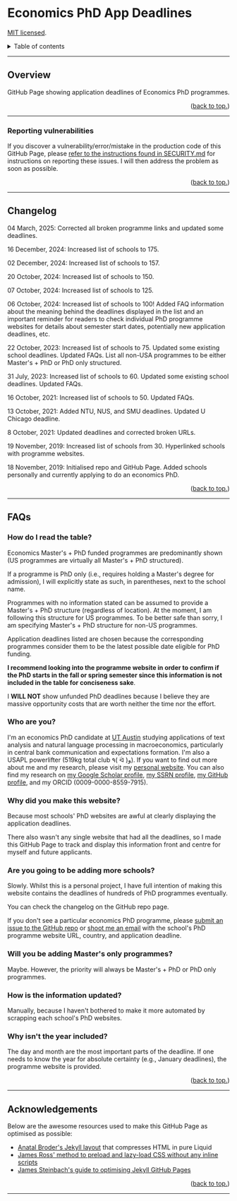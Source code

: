 # Economics PhD App Deadlines

[MIT licensed](https://github.com/paultran47/econ-grad-app-deadlines/blob/master/LICENCE.md).

<details>
  <summary>Table of contents</summary>
  <ul>
    <li><a href="#overview">Overview</a></li>
    <ul>
      <li><a href="#reporting-vulnerabilities">Reporting vulnerabilities</a></li>
    </ul>
    <li><a href="#changelog">Changelog</a></li>
    <li><a href="#faqs">FAQs</a></li>
    <li><a href="#acknowledgements">Acknowledgements</a></li>
  </ul>
</details>

---

## Overview

GitHub Page showing application deadlines of Economics PhD programmes.

<p align="right">
  (<a href="#economics-phd-app-deadlines">back to top.</a>)
</p>

---

### Reporting vulnerabilities

If you discover a vulnerability/error/mistake in the production code of this
GitHub Page, please [refer to the instructions found in SECURITY.md](https://github.com/paultran47/econ-grad-app-deadlines/blob/master/SECURITY.md)
for instructions on reporting these issues. I will then address the problem as
soon as possible.

<p align="right">
  (<a href="#economics-phd-app-deadlines">back to top.</a>)
</p>

---

## Changelog

04 March, 2025: Corrected all broken programme links and updated some deadlines.

16 December, 2024: Increased list of schools to 175.

02 December, 2024: Increased list of schools to 157.

20 October, 2024: Increased list of schools to 150.

07 October, 2024: Increased list of schools to 125.

06 October, 2024: Increased list of schools to 100! Added FAQ information about
the meaning behind the deadlines displayed in the list and an important reminder
for readers to check individual PhD programme websites for details about semester
start dates, potentially new application deadlines, etc.

22 October, 2023: Increased list of schools to 75. Updated some existing school
deadlines. Updated FAQs. List all non-USA programmes to be either Master's + PhD
or PhD only structured.

31 July, 2023: Increased list of schools to 60. Updated some existing school
deadlines. Updated FAQs.

16 October, 2021: Increased list of schools to 50. Updated FAQs.

13 October, 2021: Added NTU, NUS, and SMU deadlines. Updated U Chicago deadline.

8 October, 2021: Updated deadlines and corrected broken URLs.

19 November, 2019: Increased list of schools from 30. Hyperlinked schools with
programme websites.

18 November, 2019: Initialised repo and GitHub Page. Added schools personally and
currently applying to do an economics PhD.

<p align="right">
  (<a href="#economics-phd-app-deadlines">back to top.</a>)
</p>

---

## FAQs

### How do I read the table?

Economics Master's + PhD funded programmes are predominantly shown (US programmes
are virtually all Master's + PhD structured).

If a programme is PhD only (i.e., requires holding a Master's degree for admission),
I will explicitly state as such, in parentheses, next to the school name.

Programmes with no information stated can be assumed to provide a Master's + PhD
structure (regardless of location). At the moment, I am following this structure
for US programmes. To be better safe than sorry, I am specifying Master's + PhD
structure for non-US programmes.

Application deadlines listed are chosen because the corresponding programmes
consider them to be the latest possible date eligible for PhD funding.

**I recommend looking into the programme website in order to confirm if the PhD
starts in the fall or spring semester since this information is not included in
the table for conciseness sake**.

I **WILL NOT** show unfunded PhD deadlines because I believe they are massive
opportunity costs that are worth neither the time nor the effort.

### Who are you?

I'm an economics PhD candidate at [UT Austin](https://liberalarts.utexas.edu/economics/gradstudents/plt377)
studying applications of text analysis and natural language processing in
macroeconomics, particularly in central bank communication and expectations
formation. I'm also a USAPL powerlifter (519kg total club ٩( ᐛ )و). If you want
to find out more about me and my research, please visit my [personal website](https://paulletran.com).
You can also find my research on [my Google Scholar profile](https://scholar.google.com/citations?user=0zKxrWgAAAAJ),
[my SSRN profile](https://papers.ssrn.com/sol3/cf_dev/AbsByAuth.cfm?per_id=7065188),
[my GitHub profile](https://github.com/paultran47), and my ORCID (0009-0000-8559-7915).

### Why did you make this website?

Because most schools' PhD websites are awful at clearly displaying the application
deadlines.

There also wasn't any single website that had all the deadlines, so I made this
GitHub Page to track and display this information front and centre for myself and
future applicants.

### Are you going to be adding more schools?

Slowly. Whilst this is a personal project, I have full intention of making this
website contains the deadlines of hundreds of PhD programmes eventually.

You can check the changelog on the GitHub repo page.

If you don't see a particular economics PhD programme, please
[submit an issue to the GitHub repo](https://github.com/paultran47/econ-grad-app-deadlines/issues)
or [shoot me an email](mailto:pltran@utexas.edu) with the school's PhD programme
website URL, country, and application deadline.

### Will you be adding Master's only programmes?

Maybe. However, the priority will always be Master's + PhD or PhD only programmes.

### How is the information updated?

Manually, because I haven't bothered to make it more automated by scrapping each
school's PhD websites.

### Why isn't the year included?

The day and month are the most important parts of the deadline. If one needs to
know the year for absolute certainty (e.g., January deadlines), the programme
website is provided.

<p align="right">
  (<a href="#economics-phd-app-deadlines">back to top.</a>)
</p>

---

## Acknowledgements

Below are the awesome resources used to make this GitHub Page as optimised as possible:

* [Anatal Broder's Jekyll layout](https://github.com/penibelst/jekyll-compress-html)
that compresses HTML in pure Liquid
* [James Ross' method to preload and lazy-load CSS without any inline scripts](https://jross.me/asynchronous-and-progressive-css-loading/)
* [James Steinbach's guide to optimising Jekyll GitHub Pages](https://jdsteinbach.com/performance/99-100-google-page-speed/)

<p align="right">
  (<a href="#economics-phd-app-deadlines">back to top.</a>)
</p>

---
